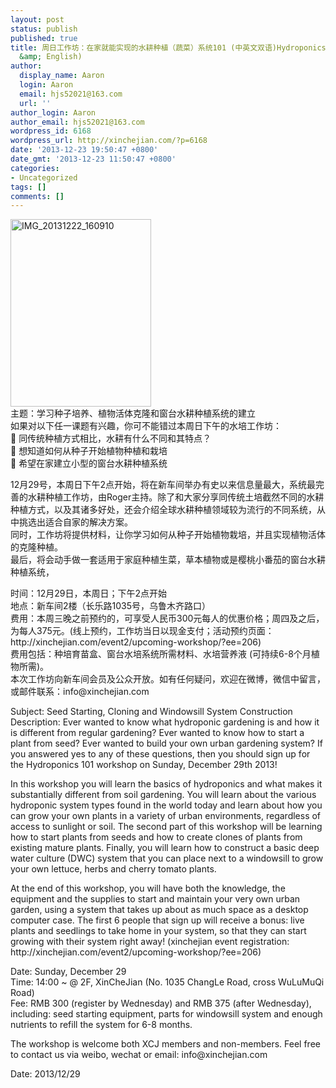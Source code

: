 ```yaml
---
layout: post
status: publish
published: true
title: 周日工作坊：在家就能实现的水耕种植（蔬菜）系统101 (中英文双语)Hydroponics 101 Weekend Workshop (Chinese
  &amp; English)
author:
  display_name: Aaron
  login: Aaron
  email: hjs52021@163.com
  url: ''
author_login: Aaron
author_email: hjs52021@163.com
wordpress_id: 6168
wordpress_url: http://xinchejian.com/?p=6168
date: '2013-12-23 19:50:47 +0800'
date_gmt: '2013-12-23 11:50:47 +0800'
categories:
- Uncategorized
tags: []
comments: []
---
```

<p><a href="http://xinchejian.com/wp-content/uploads/2013/12/IMG_20131222_160910.jpg"><img class="alignnone size-medium wp-image-6167" alt="IMG_20131222_160910" src="http://xinchejian.com/wp-content/uploads/2013/12/IMG_20131222_160910-225x300.jpg" width="225" height="300" /></a><br />
主题：学习种子培养、植物活体克隆和窗台水耕种植系统的建立<br />
如果对以下任一课题有兴趣，你可不能错过本周日下午的水培工作坊：<br />
 同传统种植方式相比，水耕有什么不同和其特点？<br />
 想知道如何从种子开始植物种植和栽培<br />
 希望在家建立小型的窗台水耕种植系统</p>
<p>12月29号，本周日下午2点开始，将在新车间举办有史以来信息量最大，系统最完善的水耕种植工作坊，由Roger主持。除了和大家分享同传统土培截然不同的水耕种植方式，以及其诸多好处，还会介绍全球水耕种植领域较为流行的不同系统，从中挑选出适合自家的解决方案。<br />
同时，工作坊将提供材料，让你学习如何从种子开始植物栽培，并且实现植物活体的克隆种植。<br />
最后，将会动手做一套适用于家庭种植生菜，草本植物或是樱桃小番茄的窗台水耕种植系统，</p>
<p>时间：12月29日，本周日；下午2点开始<br />
地点：新车间2楼（长乐路1035号，乌鲁木齐路口）<br />
费用：本周三晚之前预约的，可享受人民币300元每人的优惠价格；周四及之后，为每人375元。(线上预约，工作坊当日以现金支付；活动预约页面：http://xinchejian.com/event2/upcoming-workshop/?ee=206)<br />
费用包括：种培育苗盒、窗台水培系统所需材料、水培营养液 (可持续6-8个月植物所需)。<br />
本次工作坊向新车间会员及公众开放。如有任何疑问，欢迎在微博，微信中留言，或邮件联系：info@xinchejian.com</p>
<p>Subject: Seed Starting, Cloning and Windowsill System Construction<br />
Description: Ever wanted to know what hydroponic gardening is and how it is different from regular gardening? Ever wanted to know how to start a plant from seed? Ever wanted to build your own urban gardening system? If you answered yes to any of these questions, then you should sign up for the Hydroponics 101 workshop on Sunday, December 29th 2013!</p>
<p>In this workshop you will learn the basics of hydroponics and what makes it substantially different from soil gardening. You will learn about the various hydroponic system types found in the world today and learn about how you can grow your own plants in a variety of urban environments, regardless of access to sunlight or soil. The second part of this workshop will be learning how to start plants from seeds and how to create clones of plants from existing mature plants. Finally, you will learn how to construct a basic deep water culture (DWC) system that you can place next to a windowsill to grow your own lettuce, herbs and cherry tomato plants.</p>
<p>At the end of this workshop, you will have both the knowledge, the equipment and the supplies to start and maintain your very own urban garden, using a system that takes up about as much space as a desktop computer case. The first 6 people that sign up will receive a bonus: live plants and seedlings to take home in your system, so that they can start growing with their system right away! (xinchejian event registration: http://xinchejian.com/event2/upcoming-workshop/?ee=206)</p>
<p>Date: Sunday, December 29<br />
Time: 14:00 ~ @ 2F, XinCheJian (No. 1035 ChangLe Road, cross WuLuMuQi Road)<br />
Fee: RMB 300 (register by Wednesday) and RMB 375 (after Wednesday), including: seed starting equipment, parts for windowsill system and enough nutrients to refill the system for 6-8 months.</p>
<p>The workshop is welcome both XCJ members and non-members. Feel free to contact us via weibo, wechat or email: info@xinchejian.com</p>
<p>Date: 2013/12/29</p>
